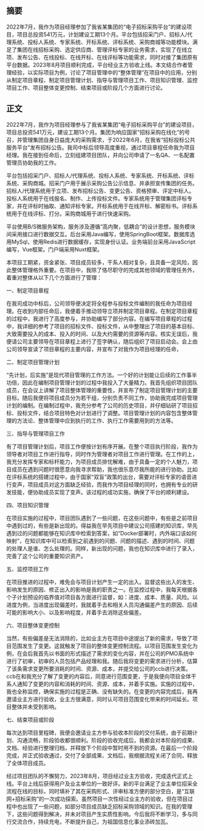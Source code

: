 ## 摘要

2022年7月，我作为项目经理参加了我省某集团的“电子招标采购平台”的建设项目，项目总投资541万元，计划建设工期13个月。平台包括招采门户、招标人/代理系统、投标人系统、专家系统、开标系统、评标系统、采购商城等功能模块。满足了集团在线招标采购、选定供应商、管理评标专家的业务需求，实现了在线立项、发布公告、在线投标、在线开标、在线评标等功能需求，同时对接了集团原有平台数据。2023年8月项目顺利完成，平台经业主方验收上线。本文结合作者管理经验，以实际项目为例，讨论了项目管理中的“整体管理”在项目中的应用，分别从制定项目章程、制定项目管理计划、指导与管理项目工作、项目知识管理、监控项目工作、项目整体变更控制、结束项目或阶段几个方面进行讨论。

## 正文

2022年7月，我作为项目经理参与了我省某集团“电子招标采购平台”的建设项目，项目总投资541万元，建设工期13个月。集团为响应国家“招标采购在线化”的号召，并管理集团自身日益庞大的采购需求，于2022年6月，在我省“招标投标公共服务平台”发布招标公告。我司中标后领导高度重视，通过项目章程任命我为项目经理。我在接到任命后，立刻组建项目团队，并向公司申请了一名QA、一名配置管理员协助我的工作。

平台包括招采门户、招标人/代理系统、投标人系统、专家系统、开标系统、评标系统、采购商城。招采门户用于展示采购公告公示信息、并承担宣传集团的任务。招标人/代理系统用于立项、发布招标公告、变更公告、资格预审、评定中标人。投标人系统用于在线报名、制作、上传投标文件。专家系统用于管理集团评标专家，并在评标时抽取、通知评标专家。开标系统用于在线开标、解密标书。评标系统用于在线评标、打分。采购商城用于进行快速采购。

平台使用B/S微服务架构，服务涉及遵循“高内聚，低耦合”的设计思想，服务模块间采用接口进行数据交互。后台采用Java编写，使用SpringBoot框架。数据库选用MySql，使用Redis进行数据缓存，实现身份认证。业务端前台采用JavaScript编写，Vue框架。门户端采用Nuxt框架。

本项目工期紧，资金紧张、项目成员较多，干系人相对复杂，且具备一定风险，因此整体管理格外重要。在项目中，我除了恪尽职守的完成其他领域的管理任务外，着重对整体从以下几个方面进行了管理：

一、制定项目章程

在我司成功中标后，公司领导便决定将全程参与投标文件编制的我任命为项目经理。在收到内部任命后，我便着手推动领导立项并制定项目章程。在制定项目章程的过程中，我进行了高度参与，并协助编写了部分内容。在编写项目章程的过程中，我详细的参考了项目的招标文件、投标文件，从中整理出了项目的基本目标、大致需要投入的成本、投入的时间、以及大约需要的资源等内容。核实无误后，我便请公司主要领导在项目章程上进行了签字确认，随后组织了项目启动会。会上由公司领导宣读了项目章程的主要内容，并宣布了对我作为项目经理的任命，

二、制定项目管理计划

“先计划，后实施”是现代项目管理的工作方法。一个好的计划能让后续的工作事半功倍，因此在编制项目管理计划的过程中我投入了大量精力。我首先组织项目团队成员，在会议上讲解了项目整体管理的重要性，并宣布了制定项目管理计划的主要目标。随后我便将项目成员分为若干组，分别负责不同工作，协助我完成项目管理计划的编制。在编制过程中，我充分参考了公司的历史项目，并仔细钻研了项目招标、投标文件，结合项目特色对计划进行了调整。项目管理计划的内容包含整体管理的方法论、整体管理中应到执行的工作、执行工作需要用到的方法等。

三、指导与管理项目工作

有了项目管理计划后，项目工作便按计划有序开展。在整个项目执行阶段，我作为领导者对项目工作进行指导，同时作为管理者对项目工作进行管理。在工作的上，我充分发挥专家和标杆能力，为项目成员排忧解难，由于具备一定的个人魅力，项目成员在遇到问题时很愿意向我寻求帮助，我也很乐意尽我所能的进行协助。比如在评标系统的搭建过程中，由于国家“双盲”政策的出台，需要对评标专家的语音进行变声，项目成员对这方面缺乏经验，而我作为项目经理的同时，也拥有专业的研发技能，便协助成员实现了变声。该过程的成功实施，确保了平台的顺利建设。

四、项目知识管理

在项目实施的过程中，项目团队遇到了一些问题，在这些问题中，有些是之前项目中遇到过的，有些是新出现的。得益我在早先项目中建议公司搭建的知识库，早先遇到过的问题都能够在知识库中检索到答案，如“Docker部署时，内外端口该如何映射”，在知识库中可以检索到之前遇到的问题、问题的描述、遇到的时间、问题的处理人是谁、怎么处理的。同样，新出现的问题，我也在知识库中进行了录入，完善了这个公司的重要知识资产。

五、监控项目工作

在项目推进的过程中，难免会与项目计划产生一定的出入。监督这些出入的发生、影响发生的原因、修正出入的影响是我的职责之一。在监控过程中，我每天根据各个子计划预设的临界值对项目各方面进行监督，如：进度、成本、质量、风险。以进度为例，当进度出现偏差时，我就着手去和相关人员沟通偏差产生的原因、后续可能的影响大小、以及影响程度，并着手去消除这些偏差。

六、项目整体变更控制

当然，有些偏差是无法消除的，比如业主方在项目中途提出了新的需求，导致了项目范围发生了变更。这就触发了项目的整体变更控制流程。以项目范围发生变化为例，在会后我首先以书面的形式描述了需求的变化内容，并在公司的PMO系统中进行了初审，初审的人员包括产品经理和我。随后我将变更的需求进行分析，估算了该条需求变更所要消耗的时间、资源、成本，并提交给公司的ccb进行决策。ccb在和我充分了解了变更的内容后，同意进行范围变更，于是我便向项目全体干系人通知了变更的内容和消耗的时间、资源、成本，并着手实施。实施的过程中，我也全称监控，确保实施的过程是正确、没有缺失的。在变更的内容完成后，我再邀请业主方进行验收，业主方很满意，同时认可项目范围变化带来的时间延长。项目整体并未受到影响。

七、结束项目或阶段

每次达到项目里程碑，我便会邀请业主方参与验收本阶段的交付系统，由于前期计划、沟通流畅，阶段验收都很顺利。阶段的验收完成后，我都会对本阶段的成果、文档、经验进行整理归档，并释放下个阶段中暂时用不到的资源。在最后一个阶段完成，并正式验收通过，交付了全部成果、文档后，我根据流程关闭了合同，释放了全体项目成员。

经过项目团队的不懈努力，2023年8月，项目经过业主方验收，完成迭代正式上线。平台上线后获得用户及业主单位的一致好评。新的平台满足了业主单位招采全流程在线的目标，同时填补了其在采购形式、评审标准方便的部分空白，是“互联网+招标采购”的一次成功探索。虽然项目一次性经过业主方的验收，但在项目过程中也出现了一些问题，如部分项目成员缺乏招标采购领域的知识。在我的管理下，这些问题得到解决，并未对项目产生实质性影响。今后我将不断学习，多与同行交流合作，持续充电，不断提升自己，为祖国信息化事业添砖加瓦。
